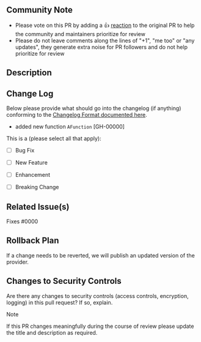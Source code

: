 <!--  All Submissions -->

## Community Note
<!-- Please leave the community note as is. -->
* Please vote on this PR by adding a :thumbsup: [reaction](https://blog.github.com/2016-03-10-add-reactions-to-pull-requests-issues-and-comments/) to the original PR to help the community and maintainers prioritize for review
* Please do not leave comments along the lines of "+1", "me too" or "any updates", they generate extra noise for PR followers and do not help prioritize for review


## Description

<!-- Please include a description below with the reason for the PR, what it is doing, what it is trying to accomplish, and anything relevant for a reviewer to know. 
If this is a breaking change for users please detail how it cannot be avoided and why it should be made in a minor version of the provider -->


## Change Log

Below please provide what should go into the changelog (if anything) conforming to the [Changelog Format documented here](../blob/main/contributing/topics/maintainer-changelog.md).

<!-- Replace the changelog example below with your entry. One resource per line. -->

* added new function `AFunction` [GH-00000]


<!-- What type of PR is this? -->
This is a (please select all that apply):

- [ ] Bug Fix
- [ ] New Feature
- [ ] Enhancement
- [ ] Breaking Change


## Related Issue(s)
Fixes #0000

<!-- heimdall_github_prtemplate:grc-pci_dss-2024-01-05 -->

## Rollback Plan

If a change needs to be reverted, we will publish an updated version of the provider.

## Changes to Security Controls

Are there any changes to security controls (access controls, encryption, logging) in this pull request? If so, explain.

> [!NOTE] 
> If this PR changes meaningfully during the course of review please update the title and description as required.
